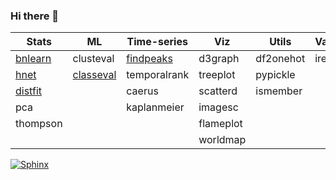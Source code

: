 ### Hi there 👋

<!--
**erdogant/erdogant** is a ✨ _special_ ✨ repository because its `README.md` (this file) appears on your GitHub profile.

Here are some ideas to get you started:

- 🔭 I’m currently working on ...
- 🌱 I’m currently learning ...
- 👯 I’m looking to collaborate on ...
- 🤔 I’m looking for help with ...
- 💬 Ask me about ...
- 📫 How to reach me: erdogant@gmail.com
- 😄 Pronouns: ...
- ⚡ Fun fact: ...
-->


| Stats                                           | ML                                                  | Time-series                                           | Viz            | Utils      | Various | API         |
|-------------------------------------------------|-----------------------------------------------------|-------------------------------------------------------|----------------|------------|---------|-------------|
| [bnlearn](https://erdogant.github.io/bnlearn/)   | clusteval                                           | [findpeaks](https://erdogant.github.io/findpeaks/)    | d3graph        |df2onehot   |irelease |googletrends |
| [hnet](https://erdogant.github.io/hnet/)        | [classeval](https://erdogant.github.io/classeval/)  | temporalrank                                          | treeplot       |pypickle    |         |slacki       |
| [distfit](https://erdogant.github.io/distfit/)  |                                                     | caerus                                                | scatterd       |ismember    |         |             |
| pca                                             |                                                     | kaplanmeier                                           | imagesc        |            |         |             |
| thompson                                        |                                                     |                                                       | flameplot      |            |         |             |
|                                                 |                                                     |                                                       | worldmap       |            |         |             |





[![Sphinx](https://img.shields.io/badge/Sphinx-Docs-Green)](https://erdogant.github.io/bnlearn/)
